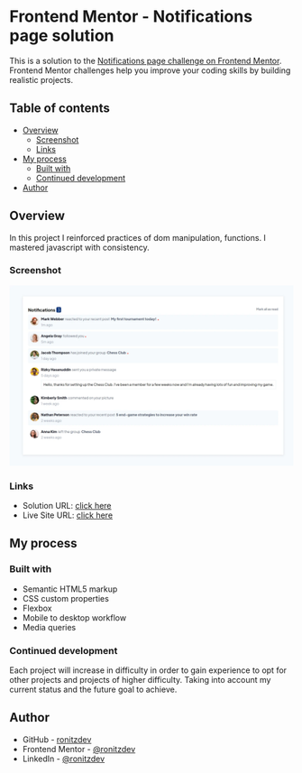 # Frontend Mentor - Notifications page solution

This is a solution to the [Notifications page challenge on Frontend Mentor](https://www.frontendmentor.io/challenges/notifications-page-DqK5QAmKbC). Frontend Mentor challenges help you improve your coding skills by building realistic projects.

## Table of contents

- [Overview](#overview)
  - [Screenshot](#screenshot)
  - [Links](#links)
- [My process](#my-process)
  - [Built with](#built-with)
  - [Continued development](#continued-development)
- [Author](#author)

## Overview

In this project I reinforced practices of dom manipulation, functions. I mastered javascript with consistency.

### Screenshot

![Screenshoot Desktop](./assets/images/screenshot.webp)

### Links

- Solution URL: [click here](https://github.com/ronitzdev/notifications-dom)
- Live Site URL: [click here](https://dom-notifications-ronitzdev.netlify.app/)

## My process

### Built with

- Semantic HTML5 markup
- CSS custom properties
- Flexbox
- Mobile to desktop workflow
- Media queries

### Continued development

Each project will increase in difficulty in order to gain experience to opt for other projects and projects of higher difficulty. Taking into account my current status and the future goal to achieve.

## Author

- GitHub - [ronitzdev](https://github.com/ronitzdev)
- Frontend Mentor - [@ronitzdev](https://www.frontendmentor.io/profile/ronitzdev)
- LinkedIn - [@ronitzdev](https://www.linkedin.com/in/ronitzdev/)
